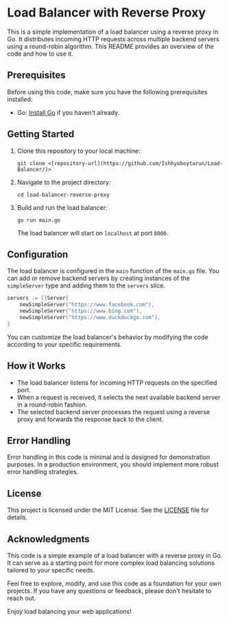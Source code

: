 # Load Balancer with Reverse Proxy

This is a simple implementation of a load balancer using a reverse proxy in Go. It distributes incoming HTTP requests across multiple backend servers using a round-robin algorithm. This README provides an overview of the code and how to use it.

## Prerequisites

Before using this code, make sure you have the following prerequisites installed:

- Go: [Install Go](https://golang.org/doc/install) if you haven't already.

## Getting Started

1. Clone this repository to your local machine:

   ```shell
   git clone <[repository-url](https://github.com/Ishhyoboytarun/Load-Balancer/)>
   ```

2. Navigate to the project directory:

   ```shell
   cd load-balancer-reverse-proxy
   ```

3. Build and run the load balancer:

   ```shell
   go run main.go
   ```

   The load balancer will start on `localhost` at port `8000`.

## Configuration

The load balancer is configured in the `main` function of the `main.go` file. You can add or remove backend servers by creating instances of the `simpleServer` type and adding them to the `servers` slice.

```go
servers := []Server{
    newSimpleServer("https://www.facebook.com"),
    newSimpleServer("https://www.bing.com"),
    newSimpleServer("https://www.duckduckgo.com"),
}
```

You can customize the load balancer's behavior by modifying the code according to your specific requirements.

## How it Works

- The load balancer listens for incoming HTTP requests on the specified port.
- When a request is received, it selects the next available backend server in a round-robin fashion.
- The selected backend server processes the request using a reverse proxy and forwards the response back to the client.

## Error Handling

Error handling in this code is minimal and is designed for demonstration purposes. In a production environment, you should implement more robust error handling strategies.

## License

This project is licensed under the MIT License. See the [LICENSE](LICENSE) file for details.

## Acknowledgments

This code is a simple example of a load balancer with a reverse proxy in Go. It can serve as a starting point for more complex load balancing solutions tailored to your specific needs.

Feel free to explore, modify, and use this code as a foundation for your own projects. If you have any questions or feedback, please don't hesitate to reach out.

Enjoy load balancing your web applications!
